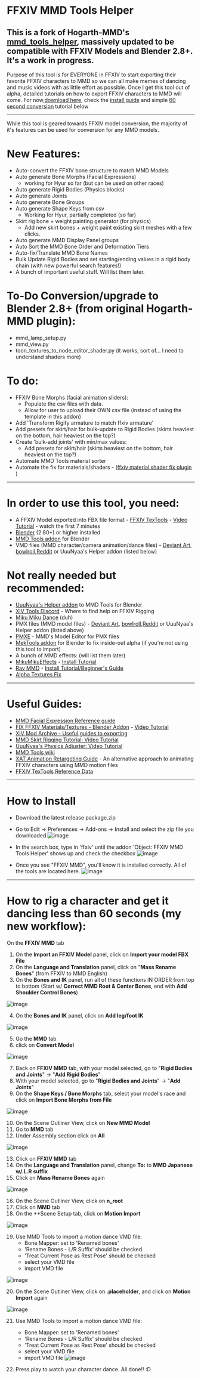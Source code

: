 # FFXIV MMD Tools Helper
## This is a fork of Hogarth-MMD's [mmd_tools_helper](https://github.com/Hogarth-MMD/mmd_tools_helper), massively updated to be compatible with FFXIV Models and Blender 2.8+. It's a work in progress.

Purpose of this tool is for EVERYONE in FFXIV to start exporting their favorite FFXIV characters to MMD so we can all make memes of dancing and music videos with as little effort as possible. Once I get this tool out of alpha, detailed tutorials on how to export FFXIV characters to MMD will come. For now,[download here](https://github.com/wikid24/ffxiv_mmd_tools_helper/releases), check the [install guide](https://github.com/wikid24/ffxiv_mmd_tools_helper/blob/master/README.md#how-to-install) and simple [60 second conversion](https://github.com/wikid24/ffxiv_mmd_tools_helper/blob/master/README.md#how-to-rig-a-character-and-get-it-dancing-less-than-60-seconds-my-new-workflow) tutorial below

------------
While this tool is geared towards FFXIV model conversion, the majority of it's features can be used for conversion for any MMD models.

# New Features:
  - Auto-convert the FFXIV bone structure to match MMD Models
  - Auto generate Bone Morphs (Facial Expressions)
      - working for Hyur so far (but can be used on other races)
  - Auto generate Rigid Bodies (Physics blocks)
  - Auto generate Joints
  - Auto generate Bone Groups
  - Auto generate Shape Keys from csv
      - Working for Hyur, partially completed (so far)
  - Skirt rig bone + weight painting generator (for physics)
      - Add new skirt bones + weight paint existing skirt meshes with a few clicks.
  - Auto generate MMD Display Panel groups
  - Auto Sort the MMD Bone Order and Deformation Tiers
  - Auto-fix/Translate MMD Bone Names
  - Bulk Update Rigid Bodies and set starting/ending values in a rigid body chain (with new powerful search features!)
  - A bunch of important useful stuff. Will list them later.

# To-Do Conversion/upgrade to Blender 2.8+ (from original Hogarth-MMD plugin):
  - mmd_lamp_setup.py
  - mmd_view.py
  - toon_textures_to_node_editor_shader.py (it works, sort of... I need to understand shaders more)

# To do:
- FFXIV Bone Morphs (facial animation sliders):
  - Populate the csv files with data. 
  - Allow for user to upload their OWN csv file (instead of using the template in this addon)
- Add 'Transform Rigify armature to match ffxiv armature'
- Add presets for skirt/hair for bulk-update to Rigid Bodies (skirts heaviest on the bottom, hair heaviest on the top?)
- Create 'bulk-add joints' with min/max values:
    - Add presets for skirt/hair (skirts heaviest on the bottom, hair heaviest on the top?)
- Automate MMD Tools material sorter
- Automate the fix for materials/shaders - ([ffxiv material shader fix plugin](https://drive.google.com/drive/folders/10ashyJJ4HhJqFxDVnGU6s9lyJ0aFHRwa) )
------------

# In order to use this tool, you need:
- A FFXIV Model exported into FBX file format - [FFXIV TexTools](https://www.ffxiv-textools.net/) - [Video Tutorial](https://www.youtube.com/watch?v=JbkNt51PRyM) - watch the first 7 minutes
- [Blender](https://www.blender.org/) (2.80+) or higher installed
- [MMD Tools addon](https://github.com/UuuNyaa/blender_mmd_tools) for Blender
- VMD files (MMD character/camera animation/dance files) - [Deviant Art](https://www.deviantart.com/mmd-dance-comunnity/gallery/36305808/motion-dl), [bowlroll](https://bowlroll.net/),[Reddit](https://www.reddit.com/r/mikumikudance/) or UuuNyaa's Helper addon (listed below)

# Not really needed but recommended:
- [UuuNyaa's Helper addon](https://github.com/UuuNyaa/blender_mmd_uuunyaa_tools) to MMD Tools for Blender
- [XIV Tools Discord](https://discord.com/invite/KvGJCCnG8t) - Where to find help on FFXIV Rigging
- [Miku Miku Dance](https://learnmmd.com/downloads/) (duh)
- PMX files (MMD model files) - [Deviant Art](https://www.deviantart.com/mmd-downloads-galore/gallery/39472353/models), [bowlroll](https://bowlroll.net/),[Reddit](https://www.reddit.com/r/mikumikudance/) or UuuNyaa's Helper addon (listed above)
- [PMXE](https://www.deviantart.com/inochi-pm/art/PmxEditor-vr-0254f-English-Version-v2-0-766313588) - MMD's Model Editor for PMX files
- [MekTools addon](https://www.xivmodarchive.com/modid/22780) for Blender to fix inside-out alpha (if you're not using this tool to import)
- A bunch of MMD effects: (will list them later)
- [MikuMikuEffects](https://learnmmd.com/downloads/) - [Install Tutorial](https://www.youtube.com/watch?v=qPOX1eLg3nY)
- [Ray MMD](https://github.com/ray-cast/ray-mmd/releases) - [Install Tutorial/Beginner's Guide](https://learnmmd.com/http:/learnmmd.com/using-ray-mmd-ver-1-5-0-beginners-guide/)
- [Alpha Textures Fix](https://www.deviantart.com/dendewa/art/RayMMD-Alpha-Fix-DOWNLOAD-848877809)

------------
# Useful Guides:
- [MMD Facial Expression Reference guide](https://www.deviantart.com/xoriu/art/MMD-Facial-Expressions-Chart-341504917)
- [FIX FFXIV Materials/Textures - Blender Addon](https://drive.google.com/drive/folders/10ashyJJ4HhJqFxDVnGU6s9lyJ0aFHRwa) - [Video Tutorial](https://user-images.githubusercontent.com/19479648/215879548-67bd503e-70b4-4255-abe4-bc1bbcb06618.mp4)
- [XIV Mod Archive - Useful guides to exporting](https://www.xivmodarchive.com/modid/9408) 
- [MMD Skirt Rigging Tutorial: Video Tutorial](https://www.youtube.com/watch?v=cGcBfhYyjC8)
- [UuuNyaa's Physics Adjuster: Video Tutorial](https://www.youtube.com/watch?v=pRJNJDFSYfk)
- [MMD Tools wiki](https://mmd-blender.fandom.com/wiki/MMD_Tools/Manual)
- [XAT Animation Retargeting Guide](https://docs.google.com/document/d/1siUjAAJjUk7-Nlq11wE-Sldr8UyCeu7SkFJzUsxZpTU/edit) - An alternative approach to animating FFXIV characters using MMD motion files
- [FFXIV TexTools Reference Data](https://docs.google.com/spreadsheets/d/1kIKvVsW3fOnVeTi9iZlBDqJo6GWVn6K6BCUIRldEjhw/edit#gid=296196266)

------------

# How to Install

 - Download the latest release package.zip
 - Go to Edit -> Preferences -> Add-ons -> Install and select the zip file you downloaded
  ![image](https://user-images.githubusercontent.com/19479648/215303847-8a5b34de-b8be-4070-9ab7-dc51ada3fc10.png)
  
 - In the search box, type in 'ffxiv' until the addon 'Object: FFXIV MMD Tools Helper' shows up and check the checkbox
  ![image](https://user-images.githubusercontent.com/19479648/215303990-62fca28b-79b3-4648-b620-d9c6b0f5aa3c.png)

 - Once you see "FFXIV MMD", you'll know it is installed correctly. All of the tools are located here.
  ![image](https://user-images.githubusercontent.com/19479648/216140678-1b14644f-8639-472d-99dd-23136001bcc7.png)

--------------

# How to rig a character and get it dancing less than 60 seconds (my new workflow):

On the **FFXIV MMD** tab
1) On the **Import an FFXIV Model** panel, click on  **Import your model FBX File**
2) On the **Language and Translation** panel, click on "**Mass Rename Bones**" (from FFXIV to MMD English)
3) On the **Bones and IK** panel, run all of these functions IN ORDER from top to bottom (Start w/ **Correct MMD Root & Center Bones**, end with **Add Shoulder Control Bones**)

![image](https://user-images.githubusercontent.com/19479648/217979381-7c6f51bb-7688-4efd-8625-8ef111ce23c6.png)

4) On the **Bones and IK** panel, click on **Add leg/foot IK**

![image](https://user-images.githubusercontent.com/19479648/217979835-044061eb-ef14-4266-b33c-ea048a38b016.png)


5) Go the **MMD** tab
6) click on **Convert Model**

![image](https://user-images.githubusercontent.com/19479648/217980088-a3cbad2d-f35a-4bf2-b76d-8b384e34deb5.png)

7) Back on **FFXIV MMD** tab, with your model selected, go to "**Rigid Bodies and Joints**" -> "**Add Rigid Bodies**"
8) With your model selected, go to "**Rigid Bodies and Joints**" -> "**Add Joints**"
9) On the **Shape Keys / Bone Morphs** tab, select your model's race and click on **Import Bone Morphs from File**

![image](https://user-images.githubusercontent.com/19479648/217980615-5c8b0469-63e9-4c70-9c11-4dc1f8b14dd1.png)

10) On the Scene Outliner View, click on **New MMD Model**
11) Go to **MMD** tab
12) Under Assembly section click on **All**

![image](https://user-images.githubusercontent.com/19479648/217982914-77067a23-a2ea-47da-99da-ed408d90477b.png)

13) Click on **FFXIV MMD** tab
14)  On the **Language and Translation** panel, change **To:** to **MMD Japanese w/.L.R suffix**
15) Click on **Mass Rename Bones** again

![image](https://user-images.githubusercontent.com/19479648/217983389-f0c07ebf-c535-4968-82a5-543e47dd870e.png)

16) On the Scene Outliner View, click on **n_root**
17) Click on **MMD** tab
18) On the **Scene Setup tab, click on **Motion Import**

![image](https://user-images.githubusercontent.com/19479648/217983858-47f90e84-74ea-47a2-bbef-5f33b055d9f0.png)

19) Use MMD Tools to import a motion dance VMD file:
    - Bone Mapper: set to 'Renamed bones'
    - 'Rename Bones - L/R Suffix' should be checked
    - 'Treat Current Pose as Rest Pose' should be checked
    - select your VMD file
    - import VMD file

![image](https://user-images.githubusercontent.com/19479648/217984754-27ce81b7-7c5a-4c2c-a9b4-31fd00b1be83.png)

20) On the Scene Outliner View, click on **.placeholder**, and click on **Motion Import** again

![image](https://user-images.githubusercontent.com/19479648/217985991-70de46c7-1fef-4804-b80b-38089e3aff4d.png)



21) Use MMD Tools to import a motion dance VMD file:
    - Bone Mapper: set to 'Renamed bones'
    - 'Rename Bones - L/R Suffix' should be checked
    - 'Treat Current Pose as Rest Pose' should be checked
    - select your VMD file
    - import VMD file
   ![image](https://user-images.githubusercontent.com/19479648/217985065-779437ea-8c2a-4013-a781-50edcd759789.png)

22) Press play to watch your character dance. All done!! :D
